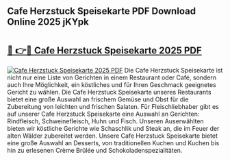 ## Cafe Herzstuck Speisekarte PDF Download Online 2025 jKYpk

# <h2><a href="http://gceghv.nevu.top/?p=Cafe+Herzstuck+Speisekarte">🔗 👉🔴 Cafe Herzstuck Speisekarte 2025 PDF</a></h2>

[![Cafe Herzstuck Speisekarte 2025 PDF](https://i.imgur.com/dBaPXMq.png)](http://gceghv.nevu.top/?p=Cafe+Herzstuck+Speisekarte)
Die Cafe Herzstuck Speisekarte ist nicht nur eine Liste von Gerichten in einem Restaurant oder Café, sondern auch Ihre Möglichkeit, ein köstliches und für Ihren Geschmack geeignetes Gericht zu wählen. Die Cafe Herzstuck Speisekarte unseres Restaurants bietet eine große Auswahl an frischem Gemüse und Obst für die Zubereitung von leichten und frischen Salaten. Für Fleischliebhaber gibt es auf unserer Cafe Herzstuck Speisekarte eine Auswahl an Gerichten: Rindfleisch, Schweinefleisch, Huhn und Fisch. Unseren Auserwählten bieten wir köstliche Gerichte wie Schaschlik und Steak an, die im Feuer der alten Wälder zubereitet werden. Unsere Cafe Herzstuck Speisekarte bietet eine große Auswahl an Desserts, von traditionellen Kuchen und Kuchen bis hin zu erlesenen Crème Brûlée und Schokoladenspezialitäten.
